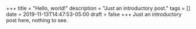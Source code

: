 +++
title = "Hello, world!"
description = "Just an introductory post."
tags = []
date = 2019-11-13T14:47:53-05:00
draft = false
+++
Just an introductory post here, nothing to see.
